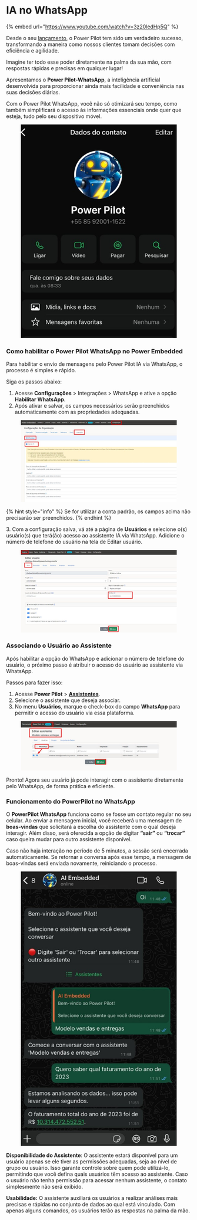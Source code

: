 # IA no WhatsApp

{% embed url="https://www.youtube.com/watch?v=3z20ledHp5Q" %}

Desde o seu [lançamento](https://powerembedded.com.br/power-pilot-ia/), o Power Pilot tem sido um verdadeiro sucesso, transformando a maneira como nossos clientes tomam decisões com eficiência e agilidade.&#x20;

Imagine ter todo esse poder diretamente na palma da sua mão, com respostas rápidas e precisas em qualquer lugar!

Apresentamos o **Power Pilot-WhatsApp**, a inteligência artificial desenvolvida para proporcionar ainda mais facilidade e conveniência nas suas decisões diárias.

Com o Power Pilot WhatsApp, você não só otimizará seu tempo, como também simplificará o acesso às informações essenciais onde quer que esteja, tudo pelo seu dispositivo móvel.

<div align="left">

<figure><img src="../../.gitbook/assets/image (290).png" alt=""><figcaption></figcaption></figure>

</div>



### Como habilitar o Power Pilot WhatsApp no Power Embedded

Para habilitar o envio de mensagens pelo Power Pilot IA via WhatsApp, o processo é simples e rápido.&#x20;

Siga os passos abaixo:

1. Acesse **Configurações** > Integrações > WhatsApp e ative a opção **Habilitar WhatsApp**.
2. Após ativar e salvar, os campos necessários serão preenchidos automaticamente com as propriedades adequadas.

<figure><img src="../../.gitbook/assets/image (291).png" alt=""><figcaption></figcaption></figure>

{% hint style="info" %}
Se for utilizar a conta padrão, os campos acima não precisarão ser preenchidos.
{% endhint %}



3\. Com a configuração salva, vá até a página de **Usuários** e selecione o(s) usuário(s) que terá(ão) acesso ao assistente IA via WhatsApp. Adicione o número de telefone do usuário na tela de Editar usuário.

<figure><img src="../../.gitbook/assets/image (292).png" alt=""><figcaption></figcaption></figure>



### Associando o Usuário ao Assistente

Após habilitar a opção do WhatsApp e adicionar o número de telefone do usuário, o próximo passo é atribuir o acesso do usuário ao assistente via WhatsApp.&#x20;



Passos para fazer isso:

1. Acesse **Power Pilot** > [**Assistentes**](https://admin.powerembedded.com.br/AiAssistants).
2. Selecione o assistente que deseja associar.
3. No menu **Usuários**, marque o check-box do campo **WhatsApp** para permitir o acesso do usuário via essa plataforma.

<figure><img src="../../.gitbook/assets/image (293).png" alt=""><figcaption></figcaption></figure>

Pronto! Agora seu usuário já pode interagir com o assistente diretamente pelo WhatsApp, de forma prática e eficiente.



### Funcionamento do PowerPilot no WhatsApp

O **PowerPilot WhatsApp** funciona como se fosse um contato regular no seu celular. Ao enviar a mensagem inicial, você receberá uma mensagem de **boas-vindas** que solicitará a escolha do assistente com o qual deseja interagir. Além disso, será oferecida a opção de digitar **“sair”** ou **“trocar”** caso queira mudar para outro assistente disponível.

Caso não haja interação no período de 5 minutos, a sessão será encerrada automaticamente. Se retornar a conversa após esse tempo, a mensagem de boas-vindas será enviada novamente, reiniciando o processo.&#x20;

<div align="left">

<figure><img src="../../.gitbook/assets/image (294).png" alt=""><figcaption></figcaption></figure>

</div>

**Disponibilidade do Assistente**: O assistente estará disponível para um usuário apenas se ele tiver as permissões adequadas, seja ao nível de grupo ou usuário. Isso garante controle sobre quem pode utilizá-lo, permitindo que você defina quais usuários têm acesso ao assistente. Caso o usuário não tenha permissão para acessar nenhum assistente, o contato simplesmente não será exibido.

**Usabilidade:** O assistente auxiliará os usuários a realizar análises mais precisas e rápidas no conjunto de dados ao qual está vinculado. Com apenas alguns comandos, os usuários terão as respostas na palma da mão.

